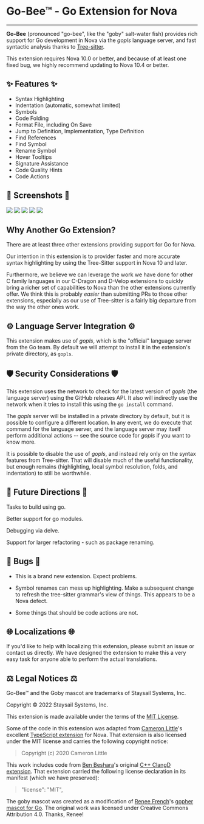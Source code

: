 # Go-Bee&trade; - Go Extension for Nova

---

**Go-Bee** (pronounced "go-bee", like the "goby" salt-water fish) provides rich support for Go development in Nova via the _gopls_ language server, and fast syntactic analysis thanks to [Tree-sitter][3].

This extension requires Nova 10.0 or better, and because of at least one fixed bug, we
highly recommend updating to Nova 10.4 or better.

## ✨ Features ✨

- Syntax Highlighting
- Indentation (automatic, somewhat limited)
- Symbols
- Code Folding
- Format File, including On Save
- Jump to Definition, Implementation, Type Definition
- Find References
- Find Symbol
- Rename Symbol
- Hover Tooltips
- Signature Assistance
- Code Quality Hints
- Code Actions

## 📸 Screenshots 📸

![](https://raw.githubusercontent.com/staysail/nova-gobee/main/screenshot1.png)
![](https://raw.githubusercontent.com/staysail/nova-gobee/main/screenshot2.png)
![](https://raw.githubusercontent.com/staysail/nova-gobee/main/screenshot3.png)
![](https://raw.githubusercontent.com/staysail/nova-gobee/main/screenshot4.png)
![](https://raw.githubusercontent.com/staysail/nova-gobee/main/screenshot5.png)

## Why Another Go Extension?

There are at least three other extensions providing support for Go for Nova.

Our intention in this extension is to provider faster and more accurate syntax
highlighting by using the Tree-Sitter support in Nova 10 and later.

Furthermore, we believe we can leverage the work we have done for other C
family languages in our C-Dragon and D-Velop extensions to quickly bring a richer
set of capabilities to Nova than the other extensions currently offer.
We think this is probably _easier_ than submitting PRs to those other extensions,
especially as our use of Tree-sitter is a fairly big departure from the way
the other ones work.

## ⚙️ Language Server Integration ⚙️

This extension makes use of _gopls_, which is the "official" language server
from the Go team. By default we will attempt to install it in the extension's
private directory, as `gopls`.

## 🛡️ Security Considerations 🛡️

This extension uses the network to check for the latest version of _gopls_ (the language
server) using the GitHub releases API. It also will indirectly use the network when it
tries to install this using the `go install` command.

The _gopls_ server will be installed in a private directory by default, but it is possible
to configure a different location. In any event, we do execute that command for the
language server, and the language server may itself perform additional actions -- see the
source code for _gopls_ if you want to know more.

It is possible to disable the use of _gopls_, and instead rely only on the syntax
features from Tree-sitter. That will disable much of the useful functionality, but
enough remains (highlighting, local symbol resolution, folds, and indentation) to still
be worthwhile.

## 🔮 Future Directions 🔮

Tasks to build using go.

Better support for go modules.

Debugging via delve.

Support for larger refactoring - such as package renaming.

## 🐜 Bugs 🐜

- This is a brand new extension. Expect problems.

- Symbol renames can mess up highlighting. Make a subsequent change to refresh the
  tree-sitter grammar's view of things. This appears to be a Nova defect.

- Some things that should be code actions are not.

## 🌐 Localizations 🌐

If you'd like to help with localizing this extension, please submit an issue or
contact us directly. We have designed the extension to make this a very easy task
for anyone able to perform the actual translations.

## ⚖️ Legal Notices ⚖️

Go-Bee&trade; and the Goby mascot are trademarks of Staysail Systems, Inc.

Copyright &copy; 2022 Staysail Systems, Inc.

This extension is made available under the terms of the [MIT License][8].

Some of the code in this extension was adapted from [Cameron Little][6]'s
excellent [TypeScript extension][7] for Nova.
That extension is also licensed under the MIT license and carries the
following copyright notice:

> Copyright (c) 2020 Cameron Little

This work includes code from [Ben Beshara][1]'s original [C++ ClangD extension][2].
That extension carried the following license declaration in its manifest (which
we have preserved):

> "license": "MIT",

The goby mascot was created as a modification of [Renee French][9]'s [gopher mascot for Go][10]. The original work was licensed under Creative Commons Attribution 4.0. Thanks, Renee!

[1]: https://benbeshara.id.au/ "Ben Beshara"
[2]: https://github.com/benbeshara/nova-cplusplus
[3]: https://tree-sitter.github.io/tree-sitter/ "Tree-sitter web site"
[5]: https://brew.sh "Homebrew package manager"
[6]: https://github.com/apexskier "Cameron Little's GitHub page"
[7]: https://github.com/apexskier/nova-typescript "TypeScript Extension for Nova"
[8]: https://github.com/staysail/nova-goby/blob/main/LICENSE.md "MIT License"
[9]: http://reneefrench.blogspot.com "Renee French's blog"
[10]: https://go.dev/blog/gopher "The Golang Gopher"
